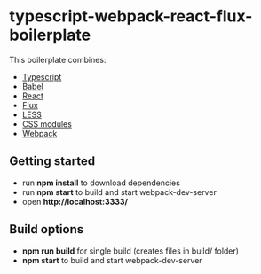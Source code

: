# typescript-webpack-react-flux-boilerplate
This boilerplate combines:
* [Typescript](https://github.com/Microsoft/TypeScript)
* [Babel](https://babeljs.io/)
* [React](https://github.com/facebook/react)
* [Flux](https://github.com/facebook/flux)
* [LESS](https://github.com/less/less.js)
* [CSS modules](https://github.com/css-modules/css-modules)
* [Webpack](https://github.com/webpack/webpack)

## Getting started
* run **npm install** to download dependencies
* run **npm start** to build and start webpack-dev-server
* open **http://localhost:3333/**

## Build options
* **npm run build** for single build (creates files in build/ folder)
* **npm start** to build and start webpack-dev-server